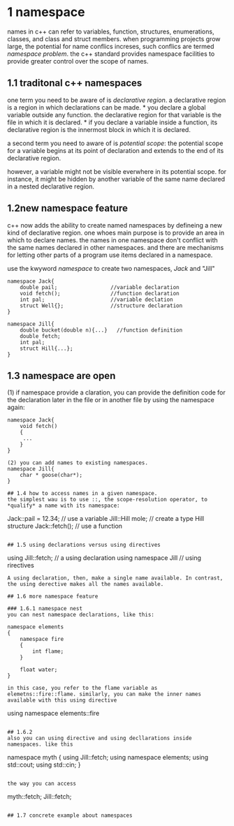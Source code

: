 # 1 namespace
names in c++ can refer to variables, function, structures, enumerations, classes, and class and struct members.  when programming projects grow large, the potential for name conflics increses, such conflics are termed *namespace problem*. the c++ standard provides namespace facilities to provide greater control over the scope of names.


## 1.1 traditonal c++ namespaces
one term you need to be aware of is *declarative region*. a declarative region is a region in which declarations can be made.
    * you declare a global variable outside any function. the declarative region for that variable is the file in which it is declared.
    * if you declare a variable inside a function, its declarative region is the innermost block in which it is declared.

a second term you need to aware of is *potential scope*: the potential scope for a variable begins at its point of declaration and extends to the end of its declarative region.

however, a variable might not be visible everwhere in its potential scope. for instance, it might be hidden by another variable of the same name declared in a nested declarative region.

## 1.2new namespace feature
c++ now adds the ability to create named namespaces by defineing a new kind of declarative region. one whoes main purpose is to provide an area in which to declare names. the names in one namespace don't conflict with the same names declared in other namespaces. and there are mechanisms for letting other parts of a program use items declared in a namespace.

use the kwyword *namespace* to create two namespaces, *Jack* and "Jill"
~~~
namespace Jack{
    double pail;                 //variable declaration
    void fetch();                //function declaration
    int pal;                     //variable declation
    struct Well{};               //structure declaration
}

namespace Jill{
    double bucket(double n){...}   //function definition
    double fetch;                  
    int pal;
    struct Hill{...};
}
~~~

## 1.3 namespace are open
(1) if namespace provide a claration, you can provide the definition code for the declaration later in the file or in another file by using the namespace again:
~~~
namespace Jack{
    void fetch()
    {
     ...
    }
}

(2) you can add names to existing namespaces.
namespace Jill{
    char * goose(char*);
}

## 1.4 how to access names in a given namespace.
the simplest wau is to use ::, the scope-resolution operator, to *qualify* a name with its namespace:
~~~
Jack::pail = 12.34;          // use a variable
Jill::Hill mole;             // create a type Hill structure
Jack::fetch();               // use a function
~~~

## 1.5 using declarations versus using directives
~~~
using Jill::fetch;      // a using declaration
using namespace Jill    // using rirectives
~~~
A using declaration, then, make a single name available. In contrast, the using derective makes all the names available.

## 1.6 more namespace feature

### 1.6.1 namespace nest
you can nest namespace declarations, like this:

namespace elements
{
    namespace fire
    {
        int flame;
    }

    float water;
}

in this case, you refer to the flame variable as elemetns::fire::flame. similarly, you can make the inner names available with this using directive
~~~
using namespace elements::fire
~~~

## 1.6.2
also you can using directive and using decllarations inside namespaces. like this
~~~
namespace myth
{
    using Jill::fetch;
    using namespace elements;
    using std::cout;
    using std::cin;
}
~~~

the way you can access
~~~
myth::fetch;
Jill::fetch;
~~~

## 1.7 concrete example about namespaces
